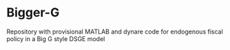 # Bigger-G
Repository with provisional MATLAB and dynare code for endogenous fiscal policy in a Big G style DSGE model 

